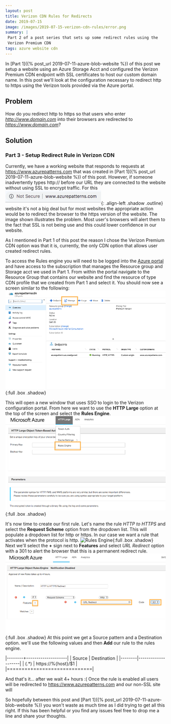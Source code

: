 ```yaml
---
layout: post
title: Verizon CDN Rules for Redirects 
date: 2019-07-15
image: /images/2019-07-15-verizon-cdn-rules/error.png
summary: |
 Part 2 of a post series that sets up some redirect rules using the
 Verizon Premium CDN
tags: azure website cdn
---
```

In [Part 1]({% post_url 2019-07-11-azure-blob-website %}) of this post we setup
a website using an Azure Storage Acct and configured the Verizon Premium CDN 
endpoint with SSL certificates to host our custom domain name.  In this post
we'll look at the configuration necessary to redirect http to https using the
Verizon tools provided via the Azure portal. 

## Problem
How do you redirect http to https so that users who enter
*http://www.domain.com* into their browsers are redirected to *https://www.domain.com*?

## Solution 
### Part 3 - Setup Redirect Rule in Verizon CDN
Currently, we have a working website that responds to requests at
https://www.azurepatterns.com that was created in [Part 1]({% post_url 2019-07-11-azure-blob-website %}) 
of this post.  However, if someone inadvertently types http:// before our URL
they are connected to the website without using SSL to encrypt traffic.  For this
![Insecure http protocol](/images/2019-07-16-verizon-cdn-rules/error.png){:
.align-left .shadow .outline}
website it's not a big deal but for most websites the appropriate action would
be to redirect the browser to the https version of the website.
The image shown illustrates the problem.  Most user's browsers will alert them to
the fact that SSL is not being use and this could lower confidence
in our website.

As I mentioned in Part 1 of this post the reason I chose the Verizon Premium CDN
option was that it is, currently, the only CDN option that allows user created redirect
rules. 

To access the Rules engine you will need to be logged into the [Azure
portal](https://portal.azure.com) and have access to the subscription that
manages the Resource group and Storage acct we used in Part 1.  From within the portal navigate to
the Resource Group that contains our website and find the resource of type CDN
profile that we created from Part 1 and select it.  You should now see a screen
similar to the following:
![Manage CDN](/images/2019-07-16-verizon-cdn-rules/manage-cdn.png){:full .box
.shadow}

This will open a new window that uses SSO to login to the Verizon configuration
portal.  From here we want to use the __HTTP Large__ option at the top of the
screen and select the __Rules Engine__.
![Rules Engine](/images/2019-07-16-verizon-cdn-rules/rules-eng.png){:full .box
.shadow}

It's now time to create our first rule.  Let's name the rule *HTTP to HTTPS* and
select the __Request Scheme__ option from the dropdown list.  This will populate
a dropdown list for http or https. In our case we want a rule that activates
when the protocol is http.  ![Rules
Engine](/images/2019-07-16-verizon-cdn-rules/new-rule.png){:full .box
.shadow}  
Next we'll select the __+__ sign next to __Features__ and select *URL
Redirect* option with a 301 to alert the browser that this is a permanent
redirect rule.
![Rules Engine](/images/2019-07-16-verizon-cdn-rules/redirect.png){:full .box
.shadow}
At this point we get a Source pattern and a Destination option.
we'll use the following values and then __Add__ our rule to the rules engine.

|--------+--------------------|
| Source | Destination        |
|--------|--------------------|
| (.\*)   | https://%{host}/$1 |
|========+====================|

And that's it... after we wait 4+ hours :(  Once the rule is enabled all users
will be redirected to https://www.azurepatterns.com and our non-SSL site will

So hopefully between this post and [Part 1]({% post_url 
2019-07-11-azure-blob-website %}) you won't waste as much time as I did trying
to get all this right.  If this has been helpful or you find any issues 
feel free to drop me a line and share your thoughts.

